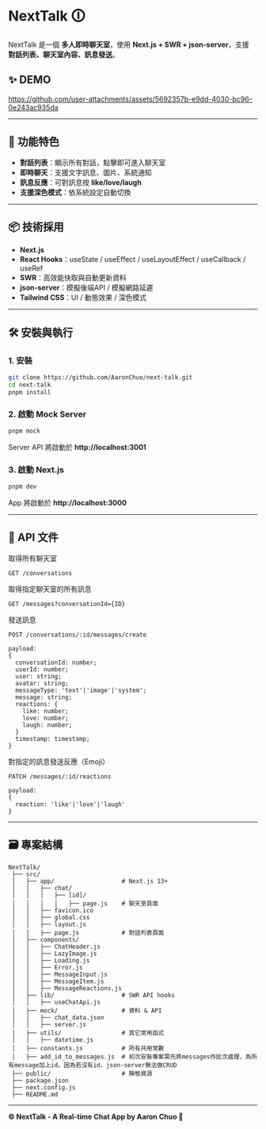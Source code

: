 # NextTalk 🛈

NextTalk 是一個 **多人即時聊天室**，使用 **Next.js + SWR + json-server**，支援 **對話列表、聊天室內容、訊息發送**。

## ✨ DEMO

https://github.com/user-attachments/assets/5692357b-e9dd-4030-bc96-0e243ac935da

---

## 🚀 功能特色
- **對話列表**：顯示所有對話，點擊即可進入聊天室
- **即時聊天**：支援文字訊息、圖片、系統通知
- **訊息反應**：可對訊息按 **like/love/laugh**
- **支援深色模式**：依系統設定自動切換

---

## 📦 技術採用
- **Next.js**
- **React Hooks**：useState / useEffect / useLayoutEffect / useCallback / useRef
- **SWR**：高效能快取與自動更新資料
- **json-server**：模擬後端API / 模擬網路延遲
- **Tailwind CSS**：UI / 動態效果 / 深色模式

---

## 🛠️ 安裝與執行
### 1. **安裝**
```bash
git clone https://github.com/AaronChuo/next-talk.git
cd next-talk
pnpm install
```

### 2. **啟動 Mock Server**
```bash
pnpm mock
```
Server API 將啟動於 **http://localhost:3001**

### 3. **啟動 Next.js**
```bash
pnpm dev
```
App 將啟動於 **http://localhost:3000**

---

## 🔐 API 文件
取得所有聊天室
```
GET /conversations
```
取得指定聊天室的所有訊息
```
GET /messages?conversationId={ID}
```
發送訊息
```
POST /conversations/:id/messages/create

payload:
{
  conversationId: number;
  userId: number;
  user: string;
  avatar: string;
  messageType: 'text'|'image'|'system';
  message: string;
  reactions: {
    like: number;
    love: number;
    laugh: number;
  }
  timestamp: timestamp;
}
```
對指定的訊息發送反應（Emoji）
```
PATCH /messages/:id/reactions

payload:
{
  reaction: 'like'|'love'|'laugh'
}
```
---

## 🗃️ 專案結構
```
NextTalk/
 ├── src/
 │   ├── app/                   # Next.js 13+
 │   │   ├── chat/
 │   │   │   ├── [id]/
 │   │   │   │   ├── page.js    # 聊天室頁面
 │   │   ├── favicon.ico
 │   │   ├── global.css
 │   │   ├── layout.js
 │   │   ├── page.js            # 對話列表頁面
 │   ├── components/
 │   │   ├── ChatHeader.js
 │   │   ├── LazyImage.js
 │   │   ├── Loading.js
 │   │   ├── Error.js
 │   │   ├── MessageInput.js
 │   │   ├── MessageItem.js
 │   │   ├── MessageReactions.js
 │   ├── lib/                   # SWR API hooks
 │   │   ├── useChatApi.js
 │   ├── mock/                  # 資料 & API
 │   │   ├── chat_data.json
 │   │   ├── server.js
 │   ├── utils/                 # 其它常用函式
 │   │   ├── datetime.js
 │   ├── constants.js           # 所有共用常數
 │   ├── add_id_to_messages.js  # 初次安裝專案需先將messages作批次處理，為所有message加上id，因為若沒有id，json-server無法做CRUD
 ├── public/                    # 靜態資源
 ├── package.json
 ├── next.config.js
 ├── README.md
```
---

**© NextTalk - A Real-time Chat App by Aaron Chuo 🚀**

